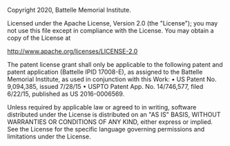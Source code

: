 Copyright 2020, Battelle Memorial Institute.

Licensed under the Apache License, Version 2.0 (the "License"); you may not use this file except in compliance with the License. You may obtain a copy of the License at

http://www.apache.org/licenses/LICENSE-2.0

The patent license grant shall only be applicable to the following patent and patent application (Battelle IPID 17008-E), as assigned to the Battelle Memorial Institute, as used in conjunction with this Work: • US Patent No. 9,094,385, issued 7/28/15 • USPTO Patent App. No. 14/746,577, filed 6/22/15, published as US 2016-0006569.

Unless required by applicable law or agreed to in writing, software distributed under the License is distributed on an "AS IS" BASIS, WITHOUT WARRANTIES OR CONDITIONS OF ANY KIND, either express or implied. See the License for the specific language governing permissions and limitations under the License.